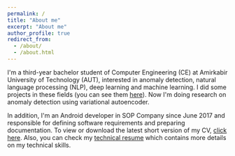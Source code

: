 ```yaml
---
permalink: /
title: "About me"
excerpt: "About me"
author_profile: true
redirect_from: 
  - /about/
  - /about.html
---
```




I'm a third-year bachelor student of Computer Engineering (CE) at Amirkabir University of Technology (AUT), interested in anomaly detection, natural language processing (NLP), deep learning and machine learning. I did some projects in these fields (you can see them [here](github.com/mhmdsmdi)).
Now I'm doing research on anomaly detection using variational autoencoder.

In addition, I'm an Android developer in SOP Company since June 2017 and responsible for defining software requirements and preparing documentation.
To view or download the latest short version of my CV, [click here](). Also, you can check my [technical resume]() which contains more details on my technical skills.
